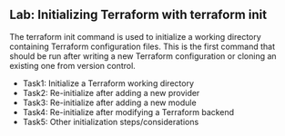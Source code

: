 ## Lab: Initializing Terraform with terraform init

The terraform init command is used to initialize a working directory containing Terraform configuration files. This is the first command that should be run after writing a new Terraform configuration or cloning an existing one from version control.

* Task1: Initialize a Terraform working directory
* Task2: Re-initialize after adding a new provider
* Task3: Re-initialize after adding a new module
* Task4: Re-initialize after modifying a Terraform backend 
* Task5: Other initialization steps/considerations
